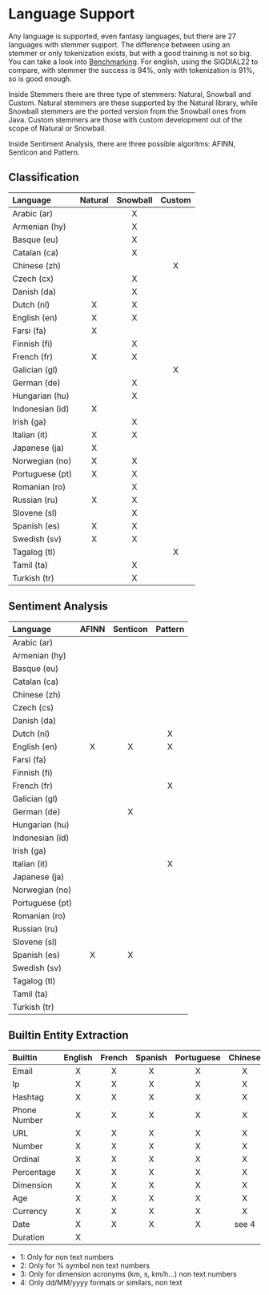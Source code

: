 # Language Support

Any language is supported, even fantasy languages, but there are 27 languages with stemmer support. The difference between using an stemmer or only tokenization exists, but with a good training is not so big. You can take a look into [Benchmarking](docs/benchmarking.md). For english, using the SIGDIAL22 to compare, with stemmer the success is 94%, only with tokenization is 91%, so is good enough.

Inside Stemmers there are three type of stemmers: Natural, Snowball and Custom. Natural stemmers are these supported by the Natural library, while Snowball stemmers are the ported version from the Snowball ones from Java. Custom stemmers are those with custom development out of the scope of Natural or Snowball.

Inside Sentiment Analysis, there are three possible algoritms: AFINN, Senticon and Pattern.

## Classification 

| Language        | Natural | Snowball | Custom |
| :-------------- | :-----: | :------: | :----: |
| Arabic (ar)     |         |    X     |        |
| Armenian (hy)   |         |    X     |        |
| Basque (eu)     |         |    X     |        |
| Catalan (ca)    |         |    X     |        |
| Chinese (zh)    |         |          |   X    |
| Czech (cx)      |         |    X     |        |
| Danish (da)     |         |    X     |        |
| Dutch (nl)      |    X    |    X     |        |
| English (en)    |    X    |    X     |        |
| Farsi (fa)      |    X    |          |        |
| Finnish (fi)    |         |    X     |        |
| French (fr)     |    X    |    X     |        |
| Galician (gl)   |         |          |   X    |
| German (de)     |         |    X     |        |
| Hungarian (hu)  |         |    X     |        |
| Indonesian (id) |    X    |          |        |
| Irish (ga)      |         |    X     |        |
| Italian (it)    |    X    |    X     |        |
| Japanese (ja)   |    X    |          |        |
| Norwegian (no)  |    X    |    X     |        |
| Portuguese (pt) |    X    |    X     |        |
| Romanian (ro)   |         |    X     |        |
| Russian (ru)    |    X    |    X     |        |
| Slovene (sl)    |         |    X     |        |
| Spanish (es)    |    X    |    X     |        |
| Swedish (sv)    |    X    |    X     |        |
| Tagalog (tl)    |         |          |   X    |
| Tamil (ta)      |         |    X     |        |
| Turkish (tr)    |         |    X     |        |

## Sentiment Analysis

| Language        | AFINN | Senticon | Pattern |
| :-------------- | :---: | :------: | :-----: |
| Arabic (ar)     |       |          |         |
| Armenian (hy)   |       |          |         |
| Basque (eu)     |       |          |         |
| Catalan (ca)    |       |          |         |
| Chinese (zh)    |       |          |         |
| Czech (cs)      |       |          |         |
| Danish (da)     |       |          |         |
| Dutch (nl)      |       |          |    X    |
| English (en)    |   X   |    X     |    X    |
| Farsi (fa)      |       |          |         |
| Finnish (fi)    |       |          |         |
| French (fr)     |       |          |    X    |
| Galician (gl)   |       |          |         |
| German (de)     |       |    X     |         |
| Hungarian (hu)  |       |          |         |
| Indonesian (id) |       |          |         |
| Irish (ga)      |       |          |         |
| Italian (it)    |       |          |    X    |
| Japanese (ja)   |       |          |         |
| Norwegian (no)  |       |          |         |
| Portuguese (pt) |       |          |         |
| Romanian (ro)   |       |          |         |
| Russian (ru)    |       |          |         |
| Slovene (sl)    |       |          |         |
| Spanish (es)    |   X   |    X     |         |
| Swedish (sv)    |       |          |         |
| Tagalog (tl)    |       |          |         |
| Tamil (ta)      |       |          |         |
| Turkish (tr)    |       |          |         |

## Builtin Entity Extraction

| Builtin      | English | French | Spanish | Portuguese | Chinese | Japanese | Other |
| :----------- | :-----: | :----: | :-----: | :--------: | :-----: | :------: | :---: |
| Email        |    X    |   X    |    X    |     X      |    X    |   X      |   X   |
| Ip           |    X    |   X    |    X    |     X      |    X    |   X      |   X   |
| Hashtag      |    X    |   X    |    X    |     X      |    X    |   X      |   X   |
| Phone Number |    X    |   X    |    X    |     X      |    X    |   X      |   X   |
| URL          |    X    |   X    |    X    |     X      |    X    |   X      |   X   |
| Number       |    X    |   X    |    X    |     X      |    X    |   X      | see 1 |
| Ordinal      |    X    |   X    |    X    |     X      |    X    |   X      |       |
| Percentage   |    X    |   X    |    X    |     X      |    X    |   X      | see 2 |
| Dimension    |    X    |   X    |    X    |     X      |    X    |   X      | see 3 |
| Age          |    X    |   X    |    X    |     X      |    X    |   X      |       |
| Currency     |    X    |   X    |    X    |     X      |    X    |   X      |       |
| Date         |    X    |   X    |    X    |     X      |  see 4  | see 4    | see 4 |
| Duration     |    X    |        |         |            |         |          |       |

- 1: Only for non text numbers
- 2: Only for % symbol non text numbers
- 3: Only for dimension acronyms (km, s, km/h...) non text numbers
- 4: Only dd/MM/yyyy formats or similars, non text

